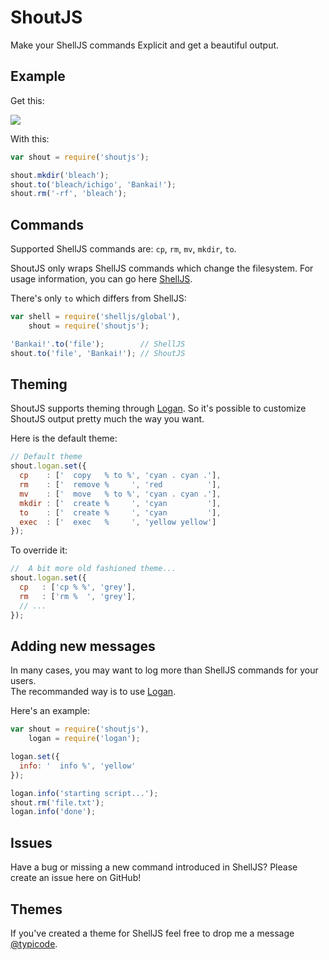 # ShoutJS

Make your ShellJS commands Explicit and get a beautiful output.

## Example

Get this:

![](http://i.imgur.com/cS6MTiQ.png)

With this:

```javascript
var shout = require('shoutjs');

shout.mkdir('bleach');
shout.to('bleach/ichigo', 'Bankai!');
shout.rm('-rf', 'bleach');
```

## Commands

Supported ShellJS commands are: `cp`, `rm`, `mv`, `mkdir`, `to`.

ShoutJS only wraps ShellJS commands which change the filesystem. 
For usage information, you can go here [ShellJS](https://github.com/arturadib/shelljs). 

There's only ```to``` which differs from ShellJS:

```javascript
var shell = require('shelljs/global'),
    shout = require('shoutjs');

'Bankai!'.to('file');        // ShellJS
shout.to('file', 'Bankai!'); // ShoutJS
```

## Theming

ShoutJS supports theming through [Logan](http://typicode.github.com/logan).
So it's possible to customize ShoutJS output pretty much the way you want.

Here is the default theme:

```javascript
// Default theme
shout.logan.set({
  cp    : ['  copy   % to %', 'cyan . cyan .'],
  rm    : ['  remove %     ', 'red          '],
  mv    : ['  move   % to %', 'cyan . cyan .'],
  mkdir : ['  create %     ', 'cyan         '],
  to    : ['  create %     ', 'cyan         '],
  exec  : ['  exec   %     ', 'yellow yellow']
});
```

To override it:

```javascript
//  A bit more old fashioned theme...
shout.logan.set({
  cp   : ['cp % %', 'grey'],
  rm   : ['rm %  ', 'grey'],
  // ...
});
```

## Adding new messages

In many cases, you may want to log more than ShellJS commands for your users.  
The recommanded way is to use [Logan](http://typicode.github.com/logan).

Here's an example:

```javascript
var shout = require('shoutjs'),
    logan = require('logan');

logan.set({
  info: '  info %', 'yellow'
});

logan.info('starting script...');
shout.rm('file.txt');
logan.info('done');
```

## Issues

Have a bug or missing a new command introduced in ShellJS? Please create an issue here on GitHub!

## Themes

If you've created a theme for ShellJS feel free to drop me a message [@typicode](https://github.com/typicode).

